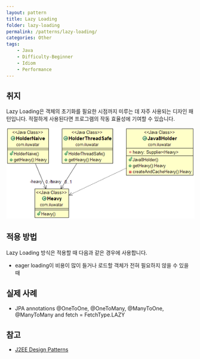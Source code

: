 ```yaml
---
layout: pattern
title: Lazy Loading
folder: lazy-loading
permalink: /patterns/lazy-loading/
categories: Other
tags:
    - Java
    - Difficulty-Beginner
    - Idiom
    - Performance
---
```


## 취지

Lazy Loading은 객체의 초기화를 필요한 시점까지 미루는 데 자주 사용되는 디자인 패턴입니다.
적절하게 사용된다면 프로그램의 작동 효율성에 기여할 수 있습니다.

![Lazy Loading](./doc/lazy-loading.png "Lazy Loading")

## 적용 방법

Lazy Loading 방식은 적용할 때 다음과 같은 경우에 사용합니다.

* eager loading이 비용이 많이 들거나 로드할 객체가 전혀 필요하지 않을 수 있을 때

## 실제 사례

* JPA annotations @OneToOne, @OneToMany, @ManyToOne, @ManyToMany and fetch = FetchType.LAZY

## 참고

* [J2EE Design Patterns](http://www.amazon.com/J2EE-Design-Patterns-William-Crawford/dp/0596004273/ref=sr_1_2)
